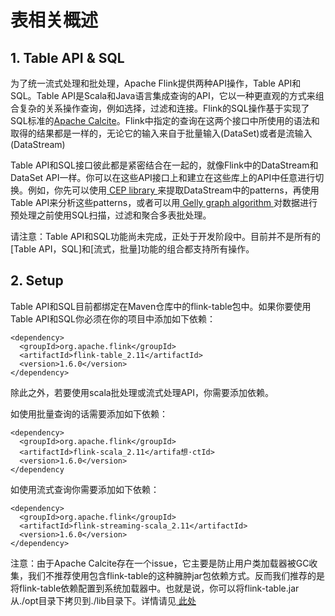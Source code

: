 # 表相关概述
## 1. Table API & SQL

为了统一流式处理和批处理，Apache Flink提供两种API操作，Table API和SQL。Table API是Scala和Java语言集成查询的API，它以一种更直观的方式来组合复杂的关系操作查询，例如选择，过滤和连接。Flink的SQL操作基于实现了SQL标准的[Apache Calcite](https://calcite.apache.org/)。Flink中指定的查询在这两个接口中所使用的语法和取得的结果都是一样的，无论它的输入来自于批量输入(DataSet)或者是流输入(DataStream)



Table API和SQL接口彼此都是紧密结合在一起的，就像Flink中的DataStream和DataSet API一样。你可以在这些API接口上和建立在这些库上的API中任意进行切换。例如，你先可以使用[ CEP library ](https://ci.apache.org/projects/flink/flink-docs-release-1.6/dev/libs/cep.html)来提取DataStream中的patterns，再使用Table API来分析这些patterns，或者可以用[ Gelly graph algorithm ](https://ci.apache.org/projects/flink/flink-docs-release-1.6/dev/libs/gelly/)对数据进行预处理之前使用SQL扫描，过滤和聚合多表批处理。



请注意：Table API和SQL功能尚未完成，正处于开发阶段中。目前并不是所有的[Table API，SQL]和[流式，批量]功能的组合都支持所有操作。



## 2. Setup

Table API和SQL目前都绑定在Maven仓库中的flink-table包中。如果你要使用Table API和SQL你必须在你的项目中添加如下依赖：

```
<dependency>
  <groupId>org.apache.flink</groupId>
  <artifactId>flink-table_2.11</artifactId>
  <version>1.6.0</version>
</dependency>
```

除此之外，若要使用scala批处理或流式处理API，你需要添加依赖。

如使用批量查询的话需要添加如下依赖：

```
<dependency>
  <groupId>org.apache.flink</groupId>
  <artifactId>flink-scala_2.11</artifa想·ctId>
  <version>1.6.0</version>
</dependency
```

如使用流式查询你需要添加如下依赖：

```
<dependency>
  <groupId>org.apache.flink</groupId>
  <artifactId>flink-streaming-scala_2.11</artifactId>
  <version>1.6.0</version>
</dependency>
```

注意：由于Apache Calcite存在一个issue，它主要是防止用户类加载器被GC收集，我们不推荐使用包含flink-table的这种臃肿jar包依赖方式。反而我们推荐的是将flink-table依赖配置到系统加载器中。也就是说，你可以将flink-table.jar 从./opt目录下拷贝到./lib目录下。详情请见[ 此处 ](https://ci.apache.org/projects/flink/flink-docs-release-1.6/dev/linking.html)

